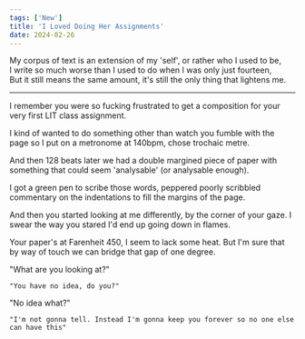 ```yaml
---
tags: ['New']
title: 'I Loved Doing Her Assignments'
date: 2024-02-26
---
```


My corpus of text is an extension of my 'self', or rather who I used to be,  
I write so much worse than I used to do when I was only just fourteen,  
But it still means the same amount, it's still the only thing that lightens me.

---

I remember you were so fucking frustrated to get a composition for your very first LIT class assignment.

I kind of wanted to do something other than watch you fumble with the page so I put on a metronome at 140bpm, chose trochaic metre.

And then 128 beats later we had a double margined piece of paper with something that could seem 'analysable' (or analysable enough).

I got a green pen to scribe those words, peppered poorly scribbled commentary on the indentations to fill the margins of the page.

And then you started looking at me differently, by the corner of your gaze. I swear the way you stared I'd end up going down in flames.

Your paper's at Farenheit 450, I seem to lack some heat. But I'm sure that by way of touch we can bridge that gap of one degree.

"What are you looking at?"

    "You have no idea, do you?"

"No idea what?"

    "I'm not gonna tell. Instead I'm gonna keep you forever so no one else can have this"  
